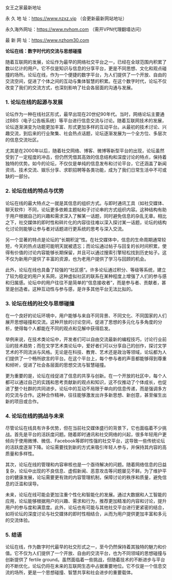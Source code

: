 女王之家最新地址

永 久 地 址：https://www.nzxz.vip （会更新最新网站地址）

永久海外网址：https://www.nvhom.com （需开VPN代理翻墙访问）

最 新 网 址：https://www.nzhom30.com


**论坛在线：数字时代的交流与思想碰撞**

随着互联网的发展，论坛作为最早的网络社交平台之一，已经在全球范围内积累了数以亿计的用户。它不仅是知识与信息的分享平台，更是不同思想、文化和观点碰撞的场所。论坛在线，作为一个便捷的数字平台，为人们提供了一个开放、自由的交流空间，促进了个体之间的互动与集体智慧的积累。在这个数字时代，论坛不仅改变了我们的交流方式，也深刻影响了社会各层面的沟通与发展。

### 1. **论坛在线的起源与发展**

论坛作为一种在线社区形式，最早出现在20世纪90年代。当时，网络论坛主要通过BBS（电子公告板系统）等平台进行信息交流与讨论。随着互联网技术的发展，论坛逐渐演变为功能更加丰富、形式更加多样的互动平台。从最初的技术讨论、兴趣交流，到后来的行业聚集、社会热点话题，论坛逐渐发展为一个全方位、多层次的信息交流社区。

尤其是在2000年以后，随着社交网络、博客、微博等新型平台的出现，论坛虽然受到了一定程度的冲击，但仍然凭借其高效的信息结构和深度讨论的特点，保持着独特的优势。如今的论坛，不仅仅是单纯的信息发布和讨论平台，它还涵盖了新闻资讯、技术交流、娱乐分享、求职招聘等各类功能，成为了我们日常生活中不可或缺的一部分。

### 2. **论坛在线的特点与优势**

论坛在线的最大特点之一就是其信息的组织方式。与即时通讯工具（如社交媒体、聊天软件）不同，论坛更多依赖主题帖和子讨论串的方式组织内容。这种结构有助于用户根据自己的兴趣和需求深入了解某一话题，同时避免信息的杂乱无章。相比之下，社交媒体的即时性和碎片化的内容往往难以深入探讨某一话题，论坛的结构化讨论则能够让参与者对话题进行更系统的思考与深入交流。

另一个显著的特点是论坛的“长期积淀”性。在社交媒体中，信息的生命周期通常较短，今天的热点话题可能明天就被遗忘；而论坛通过帖子与回复的长时间积累，使得有价值的讨论内容能够长期保留，并且可以通过搜索引擎轻松找到历史帖子。这不仅为新用户提供了丰富的资源，也为老用户提供了学习与回顾的机会。

此外，论坛在线也具备了较强的“社区感”。许多论坛通过积分、等级等系统，建立了较为稳定的用户关系网，这种虚拟社区的联系在某种程度上增强了人们的参与感和归属感。论坛中的用户往往不是简单的“信息接收者”，而是参与者、贡献者，甚至是创造者。这种互动性与参与感，是许多其他平台无法比拟的。

### 3. **论坛在线的社交与思想碰撞**

在一个良好的论坛环境中，用户能够与来自不同背景、不同文化、不同国家的人们展开思想碰撞和交流。这种开放的讨论空间，促进了思想的多元化与多角度的分析，使得每个人都能在不同的观点和见解中获得启发。

举例来说，在技术类论坛中，开发者们可以自由交流最新的编程技巧，讨论行业前沿的技术趋势；而在文学艺术类论坛中，爱好者们可以分享自己的创作，探讨文学艺术的不同流派与风格。无论是在科技、教育、艺术还是政治等领域，论坛都为人们提供了一个畅所欲言的平台。在这个平台上，每个参与者的声音都能够得到尊重和倾听，促进了社会各层面的思想交流与智慧碰撞。

更为重要的是，论坛在线促进了信息的共享与创新。在一个开放的社区中，每个人都可以通过自己的实践和思考贡献新的观点和知识，这不仅推动了个体成长，也促进了整个社群的共同进步。论坛中的互动不局限于单向的信息传递，而是强调多方的交流与合作。这种合作精神，往往能够激发出许多新思想、新创意，甚至催生出新的项目或合作。

### 4. **论坛在线的挑战与未来**

尽管论坛在线具有许多优势，但在当前社交媒体盛行的背景下，它也面临着不少挑战。首先是平台的活跃度问题。随着即时通讯和社交网络的兴起，很多年轻用户更倾向于使用微博、微信、Facebook等即时性强的社交平台，这导致一些传统论坛的活跃度逐渐下降。论坛需要找到新的方式来吸引年轻人参与，并保持其内容的高质量和多样性。

其次，论坛在线的管理和内容审核也是一个亟待解决的问题。随着网络信息的日益复杂，论坛中出现的不良信息、虚假新闻、恶意攻击等问题屡见不鲜。为了维护平台的健康发展，论坛需要更有效的内容管理机制，保障讨论的秩序和质量，避免信息的泛滥和误导。

未来，论坛在线可能会更加注重个性化和智能化的发展。通过大数据和人工智能的应用，论坛能够根据用户的兴趣、需求和行为，推荐更加精准的内容和讨论，提升用户的参与度和满意度。此外，论坛也有可能与其他社交平台进行更紧密的结合，如将论坛的深度讨论与社交媒体的即时性相结合，从而为用户提供更加丰富和多元的交流体验。

### 5. **结语**

论坛在线，作为数字时代最早的社交形式之一，至今仍然保持着其独特的魅力和价值。它不仅为人们提供了一个开放、自由的交流平台，也为不同领域的思想碰撞与创新提供了 fertile ground。虽然面临着一些挑战，但随着技术的不断进步与平台的不断优化，论坛仍将在未来的互联网生态中占据重要地位。它不仅是一个信息交流的场所，更是一个思想碰撞、智慧共享和社会进步的重要载体。
